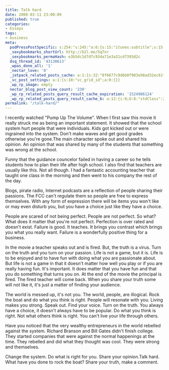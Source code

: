 ```yaml
---
title: Talk hard
date: 2008-03-11 23:00:09
published: true
categories:
- Essays
tags:
- business
meta:
  podPressPostSpecific: s:254:"s:245:"a:6:{s:15:"itunes:subtitle";s:15:"##PostExcerpt##";s:14:"itunes:summary";s:15:"##PostExcerpt##";s:15:"itunes:keywords";s:17:"##WordPressCats##";s:13:"itunes:author";s:10:"##Global##";s:15:"itunes:explicit";s:2:"No";s:12:"itunes:block";s:2:"No";}";";
  _sexybookmarks_shortUrl: http://b2l.me/5q7nr
  _sexybookmarks_permaHash: e3b5dc1d7d7c934a71e3a31cd7393d2c
  dsq_thread_id: '43130613'
  _wpas_done_all: '1'
  _nectar_love: '0'
  _jetpack_related_posts_cache: a:1:{s:32:"8f6677c9d6b0f903e98ad32ec61f8deb";a:2:{s:7:"expires";i:1465940365;s:7:"payload";a:3:{i:0;a:1:{s:2:"id";i:1526;}i:1;a:1:{s:2:"id";i:6776;}i:2;a:1:{s:2:"id";i:382;}}}}
  _vc_post_settings: a:1:{s:10:"vc_grid_id";a:0:{}}
  _wp_rp_image: empty
  nectar_blog_post_view_count: '230'
  _wp_rp_related_posts_query_result_cache_expiration: '1524986124'
  _wp_rp_related_posts_query_result_cache_6: a:12:{i:0;O:8:"stdClass":2:{s:7:"post_id";s:4:"1347";s:5:"score";s:17:"28.22002773316566";}i:1;O:8:"stdClass":2:{s:7:"post_id";s:3:"360";s:5:"score";s:17:"22.73778986813269";}i:2;O:8:"stdClass":2:{s:7:"post_id";s:4:"1420";s:5:"score";s:18:"22.685992378798975";}i:3;O:8:"stdClass":2:{s:7:"post_id";s:4:"4954";s:5:"score";s:18:"16.951451943137346";}i:4;O:8:"stdClass":2:{s:7:"post_id";s:4:"8013";s:5:"score";s:18:"16.643150583474448";}i:5;O:8:"stdClass":2:{s:7:"post_id";s:4:"4500";s:5:"score";s:18:"16.376087798258922";}i:6;O:8:"stdClass":2:{s:7:"post_id";s:3:"338";s:5:"score";s:18:"16.376087798258922";}i:7;O:8:"stdClass":2:{s:7:"post_id";s:3:"303";s:5:"score";s:18:"16.008130393136163";}i:8;O:8:"stdClass":2:{s:7:"post_id";s:3:"740";s:5:"score";s:17:"14.18340748549724";}i:9;O:8:"stdClass":2:{s:7:"post_id";s:3:"615";s:5:"score";s:17:"14.18340748549724";}i:10;O:8:"stdClass":2:{s:7:"post_id";s:4:"4593";s:5:"score";s:18:"13.910643362998764";}i:11;O:8:"stdClass":2:{s:7:"post_id";s:3:"266";s:5:"score";s:18:"13.910643362998764";}}
permalink: "/talk-hard/"
---
```

I recently watched "Pump Up The Volume".  When I first saw this movie it really struck me as being an important statement.  It showed that the school system hurt people that were individuals.  Kids got kicked out or were ingrained into the system.  Don't make waves and get good grades otherwise you're gone.The main character spoke out and shared his opinion.  An opinion that was shared by many of the students that something was wrong at the school.

Funny that the guidance councelor failed in having a career so he tells students how to plan their life after high school.  I also find that teachers are usually like this.  Not all though.  I had a fantastic accounting teacher that taught one class in the morning and then went to his company the rest of the day.

Blogs, pirate radio, Internet podcasts are a reflection of people sharing their passions.  The FCC can't regulate them so people are free to express themselves.  With any form of expression there will be items you won't like or may even disturb you, but you have a choice just like they have a choice.

People are scared of not being perfect.  People are not perfect.  So what?  What does it matter that you're not perfect.  Perfection is over rated and doesn't exist.  Failure is good.  It teaches.  It brings you contrast which brings you what you really want.  Failure is a wonderfully positive thing for a business.

In the movie a teacher speaks out and is fired.  But, the truth is a virus.  Turn on the truth and you turn on your passion.  Life is not a game, but it is.  Life is to be enjoyed and to have fun with doing what you are passionate about.  But life is not  a game in that it doesn't matter how well you play or if you are really having fun.  It's important.  It does matter that you have fun and that you do something that turns you on.  At the end of the movie the principal is fired.  The fired teacher will come back.  When you share your truth some will not like it, it's just a matter of finding your audience.

The world is messed up, it's not you.  The world, people, are illogical.  Rock the boat and do what you think is right.  People will resonate with you.  Living makes you strong.  Speak out.  Find your voice.  Turn on the truth. You always have a choice, it doesn't always have to be popular.  Do what you think is right.  Not what others think is right.  You can't live your life through others.

Have you noticed that the very wealthy entrepreneurs in the world rebelled against the system.  Richard Branson and Bill Gates didn't finish college.  They started companies that were against the normal happenings at the time.  They rebelled and did what they thought was cool.  They were strong and themselves.

Change the system.  Do what is right for you.  Share your opinion.Talk hard.  What have you done to rock the boat? Share your truth, make a comment.
